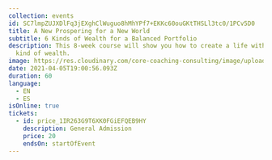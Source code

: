 ```yaml
---
collection: events
id: SC7lmpZUJXDlFq3jEXghClWuguo8hMhYPf7+EKKc60ouGKtTHSLl3tc0/1PCv5D0
title: A New Prospering for a New World
subtitle: 6 Kinds of Wealth for a Balanced Portfolio
description: This 8-week course will show you how to create a life with every
  kind of wealth.
image: https://res.cloudinary.com/core-coaching-consulting/image/upload/v1600804098/ariel-pilotto-a-l0rMCZh2o-unsplash_h5qyvr.jpg
date: 2021-04-05T19:00:56.093Z
duration: 60
language:
  - EN
  - ES
isOnline: true
tickets:
  - id: price_1IR263G9T6XK0FGiEFQEB9HY
    description: General Admission
    price: 20
    endsOn: startOfEvent
---
```

